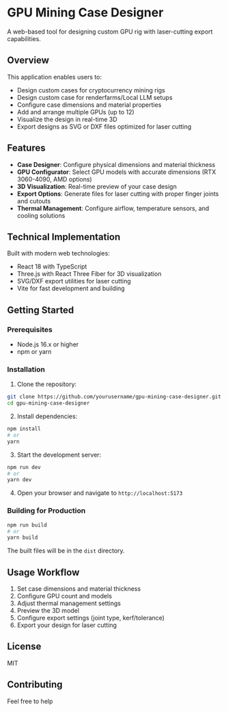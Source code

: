 # GPU Mining Case Designer

A web-based tool for designing custom GPU rig with laser-cutting export capabilities.

## Overview

This application enables users to:
- Design custom cases for cryptocurrency mining rigs
- Design custom case for renderfarms/Local LLM setups
- Configure case dimensions and material properties
- Add and arrange multiple GPUs (up to 12)
- Visualize the design in real-time 3D
- Export designs as SVG or DXF files optimized for laser cutting

## Features

- **Case Designer**: Configure physical dimensions and material thickness
- **GPU Configurator**: Select GPU models with accurate dimensions (RTX 3060-4090, AMD options)
- **3D Visualization**: Real-time preview of your case design
- **Export Options**: Generate files for laser cutting with proper finger joints and cutouts
- **Thermal Management**: Configure airflow, temperature sensors, and cooling solutions

## Technical Implementation

Built with modern web technologies:
- React 18 with TypeScript
- Three.js with React Three Fiber for 3D visualization
- SVG/DXF export utilities for laser cutting
- Vite for fast development and building

## Getting Started

### Prerequisites
- Node.js 16.x or higher
- npm or yarn

### Installation

1. Clone the repository:
```bash
git clone https://github.com/yourusername/gpu-mining-case-designer.git
cd gpu-mining-case-designer
```

2. Install dependencies:
```bash
npm install
# or
yarn
```

3. Start the development server:
```bash
npm run dev
# or
yarn dev
```

4. Open your browser and navigate to `http://localhost:5173`

### Building for Production

```bash
npm run build
# or
yarn build
```

The built files will be in the `dist` directory.

## Usage Workflow

1. Set case dimensions and material thickness
2. Configure GPU count and models
3. Adjust thermal management settings
4. Preview the 3D model
5. Configure export settings (joint type, kerf/tolerance)
6. Export your design for laser cutting

## License

MIT

## Contributing

Feel free to help
